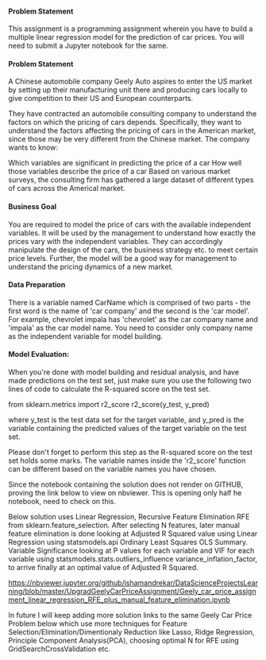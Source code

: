 #### Problem Statement
This assignment is a programming assignment wherein you have to build a multiple linear regression model for the prediction of car prices. You will need to submit a Jupyter notebook for the same. 

 

#### Problem Statement
A Chinese automobile company Geely Auto aspires to enter the US market by setting up their manufacturing unit there and producing cars locally to give competition to their US and European counterparts. 

 

They have contracted an automobile consulting company to understand the factors on which the pricing of cars depends. Specifically, they want to understand the factors affecting the pricing of cars in the American market, since those may be very different from the Chinese market. The company wants to know:

Which variables are significant in predicting the price of a car
How well those variables describe the price of a car
Based on various market surveys, the consulting firm has gathered a large dataset of different types of cars across the Americal market. 

 

#### Business Goal 

You are required to model the price of cars with the available independent variables. It will be used by the management to understand how exactly the prices vary with the independent variables. They can accordingly manipulate the design of the cars, the business strategy etc. to meet certain price levels. Further, the model will be a good way for management to understand the pricing dynamics of a new market. 

 

#### Data Preparation

There is a variable named CarName which is comprised of two parts - the first word is the name of 'car company' and the second is the 'car model'. For example, chevrolet impala has 'chevrolet' as the car company name and 'impala' as the car model name. You need to consider only company name as the independent variable for model building. 
 

#### Model Evaluation:

When you're done with model building and residual analysis, and have made predictions on the test set, just make sure you use the following two lines of code to calculate the R-squared score on the test set.
 
from sklearn.metrics import r2_score
r2_score(y_test, y_pred)

where y_test is the test data set for the target variable, and y_pred is the variable containing the predicted values of the target variable on the test set.

Please don't forget to perform this step as the R-squared score on the test set holds some marks. The variable names inside the 'r2_score' function can be different based on the variable names you have chosen.

Since the notebook containing the solution does not render on GITHUB, proving the link below to view on nbviewer. This is opening only half he notebook, need to check on this.

Below solution uses Linear Regression, Recursive Feature Elimination RFE from sklearn.feature_selection. After selecting N features, later manual feature elimination is done looking at Adjusted R Squared value using Linear Regression using statsmodels.api Ordinary Least Squares OLS Summary. Variable Significance looking at P values for each variable and VIF for each variable using statsmodels.stats.outliers_influence variance_inflation_factor, to arrive finally at an optimal value of Adjusted R Squared.

https://nbviewer.jupyter.org/github/ishamandrekar/DataScienceProjectsLearning/blob/master/UpgradGeelyCarPriceAssignment/Geely_car_price_assignment_linear_regression_RFE_plus_manual_feature_elimination.ipynb

In future I will keep adding more solution links to the same Geely Car Price Problem below which use more techniques for Feature Selection/Elimination/Dimentionaly Reduction like Lasso, Ridge Regression, Principle Component Analysis(PCA), choosing optimal N for RFE using GridSearchCrossValidation etc.


